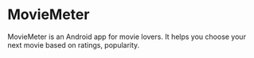 # MovieMeter
MovieMeter is an Android app for movie lovers. It helps you choose your next movie based on ratings, popularity.
